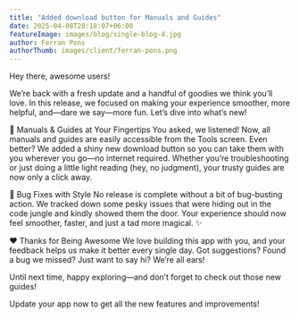 ```yaml
---
title: "Added download button for Manuals and Guides"
date: 2025-04-08T20:18:07+06:00
featureImage: images/blog/single-blog-4.jpg
author: Ferran Pons
authorThumb: images/client/ferran-pons.png
---
```


Hey there, awesome users!

We’re back with a fresh update and a handful of goodies we think you’ll love. In this release, we focused on making your experience smoother, more helpful, and—dare we say—more fun. Let’s dive into what’s new!

📘 Manuals & Guides at Your Fingertips
You asked, we listened!
Now, all manuals and guides are easily accessible from the Tools screen. Even better? We added a shiny new download button so you can take them with you wherever you go—no internet required. Whether you’re troubleshooting or just doing a little light reading (hey, no judgment), your trusty guides are now only a click away.

🐛 Bug Fixes with Style
No release is complete without a bit of bug-busting action.
We tracked down some pesky issues that were hiding out in the code jungle and kindly showed them the door. Your experience should now feel smoother, faster, and just a tad more magical. ✨

❤️ Thanks for Being Awesome
We love building this app with you, and your feedback helps us make it better every single day. Got suggestions? Found a bug we missed? Just want to say hi? We’re all ears!

Until next time, happy exploring—and don’t forget to check out those new guides!

Update your app now to get all the new features and improvements!
